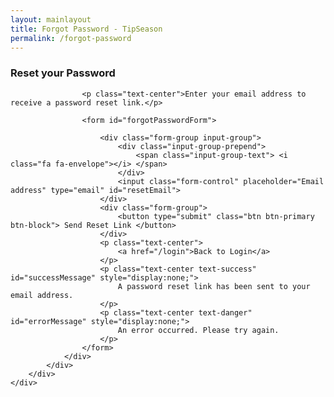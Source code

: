 ```yaml
---
layout: mainlayout
title: Forgot Password - TipSeason
permalink: /forgot-password
---
```


<div class="container-fluid">
    <div class="row justify-content-center align-items-center d-flex-row text-center h-100">
        <div class="col-12 col-md-6 col-lg-4 h-50" style="margin-bottom: 100px;">
            <div class="card shadow mb-10">
                <div class="card-body mx-auto">
                    <h3 class="card-title mt-3 text-center text-info">Reset your Password</h3>

                    <p class="text-center">Enter your email address to receive a password reset link.</p>

                    <form id="forgotPasswordForm">

                        <div class="form-group input-group">
                            <div class="input-group-prepend">
                                <span class="input-group-text"> <i class="fa fa-envelope"></i> </span>
                            </div>
                            <input class="form-control" placeholder="Email address" type="email" id="resetEmail">
                        </div>
                        <div class="form-group">
                            <button type="submit" class="btn btn-primary btn-block"> Send Reset Link </button>
                        </div>
                        <p class="text-center">
                            <a href="/login">Back to Login</a>
                        </p>
                        <p class="text-center text-success" id="successMessage" style="display:none;">
                            A password reset link has been sent to your email address.
                        </p>
                        <p class="text-center text-danger" id="errorMessage" style="display:none;">
                            An error occurred. Please try again.
                        </p>
                    </form>
                </div>
            </div>
        </div>
    </div>
</div>

<script type="module" src="/assets/js/firebaseauth-core.js"></script>
<!-- Your JavaScript code -->
<script type="module">
    import { auth } from "/assets/js/firebaseauth-core.js";
    import { getAuth, sendPasswordResetEmail } from "https://www.gstatic.com/firebasejs/10.1.0/firebase-auth.js";


    // Get the forgot password form element
    const forgotPasswordForm = document.querySelector("#forgotPasswordForm");

    // Add submit event listener to the forgot password form
    forgotPasswordForm.addEventListener("submit", (event) => {
        event.preventDefault(); // Prevent form submission

        // Get email from the form field
        const email = document.querySelector("#resetEmail").value;

        // Validate email
        if (!validateEmail(email)) {
            document.querySelector("#errorMessage").textContent = "Please enter a valid email address.";
            document.querySelector("#errorMessage").style.display = "block";
            return;
        }

        // Send password reset email
        sendPasswordResetEmail(auth, email)
            .then(() => {
                // Password reset email sent successfully
                document.querySelector("#successMessage").style.display = "block";
                document.querySelector("#errorMessage").style.display = "none";
            })
            .catch((error) => {
                // Handle errors
                console.error("Error sending password reset email: ", error.message);
                document.querySelector("#errorMessage").textContent = "An error occurred. Please try again.";
                document.querySelector("#errorMessage").style.display = "block";
                document.querySelector("#successMessage").style.display = "none";
            });
    });

    // Function to validate email
    function validateEmail(email) {
        // Simple email validation
        const re = /^[^\s@]+@[^\s@]+\.[^\s@]+$/;
        return re.test(email);
    }
</script>

